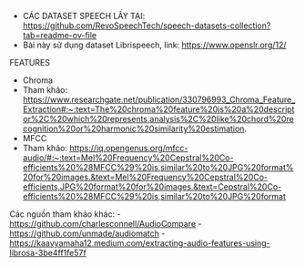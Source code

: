 - CÁC DATASET SPEECH LẤY TẠI: https://github.com/RevoSpeechTech/speech-datasets-collection?tab=readme-ov-file
- Bài này sử dụng dataset Librispeech, link: https://www.openslr.org/12/

FEATURES
- Chroma
- Tham khảo: https://www.researchgate.net/publication/330796993_Chroma_Feature_Extraction#:~:text=The%20chroma%20feature%20is%20a%20descriptor%2C%20which%20represents,analysis%2C%20like%20chord%20recognition%20or%20harmonic%20similarity%20estimation.
- MFCC
- Tham khảo:
https://iq.opengenus.org/mfcc-audio/#:~:text=Mel%20Frequency%20Cepstral%20Co-efficients%20%28MFCC%29%20is,similar%20to%20JPG%20format%20for%20images.&text=Mel%20Frequency%20Cepstral%20Co-efficients,JPG%20format%20for%20images.&text=Cepstral%20Co-efficients%20%28MFCC%29%20is,similar%20to%20JPG%20format

Các nguồn tham khảo khác:
-https://github.com/charlesconnell/AudioCompare
-https://github.com/unmade/audiomatch
-https://kaavyamaha12.medium.com/extracting-audio-features-using-librosa-3be4ff1fe57f
